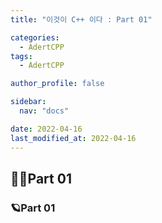 ```yaml
---
title: "이것이 C++ 이다 : Part 01"

categories:
  - AdertCPP
tags:
  - AdertCPP

author_profile: false

sidebar:
  nav: "docs"

date: 2022-04-16
last_modified_at: 2022-04-16
---
```



## 🙇‍♀️Part 01


### 🪐Part 01

